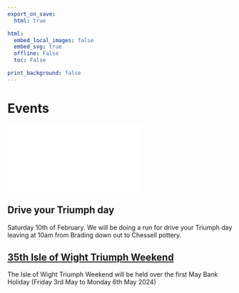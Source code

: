 ```yaml
---
export_on_save:
  html: true

html:
  embed_local_images: false
  embed_svg: true
  offline: False
  toc: False

print_background: false
---
```


# Events

![menubar](/dev/menubar.md)

## Drive your Triumph day

Saturday 10th of February.
We will be doing a run for drive your Triumph day leaving at 10am from Brading down out to Chessell pottery.

## [35th Isle of Wight Triumph Weekend](/weekend.html)

The Isle of Wight Triumph Weekend will be held over the first May Bank Holiday (Friday 3rd May to Monday 6th May 2024)

